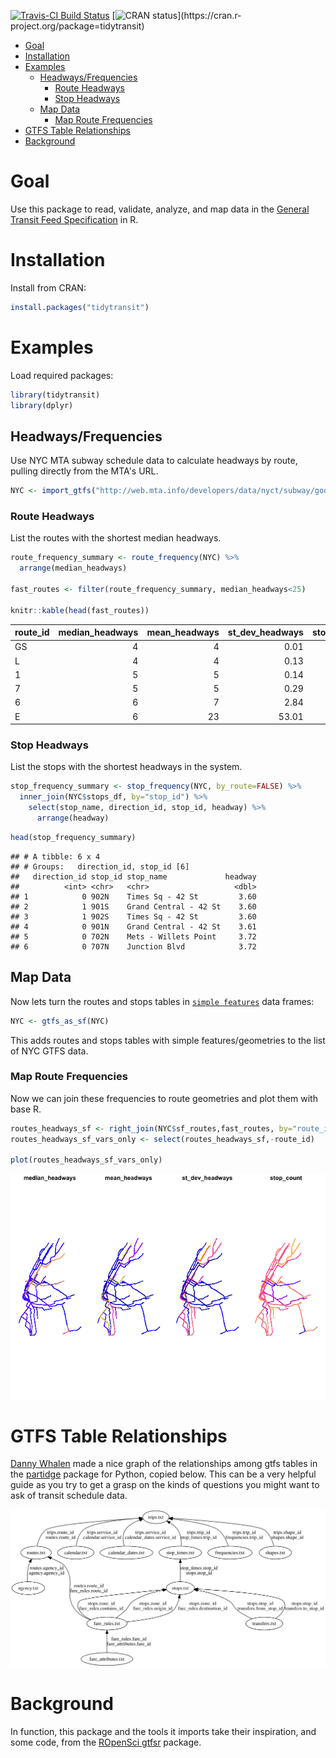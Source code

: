 [![Travis-CI Build
Status](https://travis-ci.com/r-transit/tidytransit.svg?branch=master)](https://travis-ci.com/r-transit/tidytransit)
[![CRAN
status](https://www.r-pkg.org/badges/version/tidytransit?)](https://cran.r-project.org/package=tidytransit)

<!-- MarkdownTOC bracket="round" autolink="true" -->

- [Goal](#goal)
- [Installation](#installation)
- [Examples](#examples)
    - [Headways/Frequencies](#headwaysfrequencies)
        - [Route Headways](#route-headways)
        - [Stop Headways](#stop-headways)
    - [Map Data](#map-data)
        - [Map Route Frequencies](#map-route-frequencies)
- [GTFS Table Relationships](#gtfs-table-relationships)
- [Background](#background)

<!-- /MarkdownTOC -->

# Goal

Use this package to read, validate, analyze, and map data in the [General Transit Feed Specification](http://gtfs.org/) in R. 

# Installation

Install from CRAN:

``` r
install.packages("tidytransit")
```

# Examples

Load required packages:

``` r
library(tidytransit)
library(dplyr)
```

## Headways/Frequencies

Use NYC MTA subway schedule data to calculate headways by route, pulling directly from the MTA's URL.

``` r
NYC <- import_gtfs("http://web.mta.info/developers/data/nyct/subway/google_transit.zip")
```

### Route Headways

List the routes with the shortest median headways.

``` r
route_frequency_summary <- route_frequency(NYC) %>%
  arrange(median_headways)

fast_routes <- filter(route_frequency_summary, median_headways<25)

knitr::kable(head(fast_routes))
```

| route\_id | median\_headways | mean\_headways | st\_dev\_headways | stop\_count |
| :-------- | ---------------: | -------------: | ----------------: | ----------: |
| GS        |                4 |              4 |              0.01 |           4 |
| L         |                4 |              4 |              0.13 |          48 |
| 1         |                5 |              5 |              0.14 |          76 |
| 7         |                5 |              5 |              0.29 |          44 |
| 6         |                6 |              7 |              2.84 |          76 |
| E         |                6 |             23 |             53.01 |          48 |

### Stop Headways

List the stops with the shortest headways in the system.

``` r
stop_frequency_summary <- stop_frequency(NYC, by_route=FALSE) %>%
  inner_join(NYC$stops_df, by="stop_id") %>%
    select(stop_name, direction_id, stop_id, headway) %>%
      arrange(headway)
```

``` r
head(stop_frequency_summary)
```

    ## # A tibble: 6 x 4
    ## # Groups:   direction_id, stop_id [6]
    ##   direction_id stop_id stop_name             headway
    ##          <int> <chr>   <chr>                   <dbl>
    ## 1            0 902N    Times Sq - 42 St         3.60
    ## 2            1 901S    Grand Central - 42 St    3.60
    ## 3            1 902S    Times Sq - 42 St         3.60
    ## 4            0 901N    Grand Central - 42 St    3.61
    ## 5            0 702N    Mets - Willets Point     3.72
    ## 6            0 707N    Junction Blvd            3.72

## Map Data

Now lets turn the routes and stops tables in [`simple features`](https://github.com/r-spatial/sf) data frames:

``` r
NYC <- gtfs_as_sf(NYC)
```

This adds routes and stops tables with simple features/geometries to the list of NYC GTFS data. 

### Map Route Frequencies

Now we can join these frequencies to route geometries and plot them with
base R.

``` r
routes_headways_sf <- right_join(NYC$sf_routes,fast_routes, by="route_id")
routes_headways_sf_vars_only <- select(routes_headways_sf,-route_id)

plot(routes_headways_sf_vars_only)
```

![](Readme_files/figure-gfm/plot1-1.png)<!-- -->

# GTFS Table Relationships

[Danny Whalen](https://github.com/invisiblefunnel) made a nice graph of
the relationships among gtfs tables in the
[partidge](https://github.com/remix/partridge) package for Python,
copied below. This can be a very helpful guide as you try to get a grasp
on the kinds of questions you might want to ask of transit schedule
data.

![gtfs-relationship-diagram](Readme_files/figure-gfm/dependency-graph.png)

# Background

In function, this package and the tools it imports take their inspiration, and some code, from the [ROpenSci gtfsr](https://github.com/ropensci/gtfsr) package.
